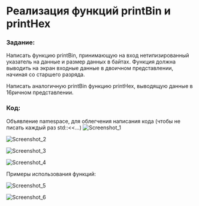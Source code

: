 # Реализация функций printBin и printHex

### Задание:
Написать функцию printBin, принимающую на вход нетипизированный указатель на данные и размер данных в байтах.
Функция должна выводить на экран входные данные в двоичном представлении, начиная со старшего разряда.

Написать аналогичную printBin функцию printHex, выводящую данные в 16ричном представлении.

### Код:
Объявление namespace, для облегчения написания кода (чтобы не писать каждый раз std::<<...)
![Screenshot_1](https://user-images.githubusercontent.com/95550202/232711312-f2cf414f-38d0-4437-b6e1-583ddd863d0c.png)

![Screenshot_2](https://user-images.githubusercontent.com/95550202/232711741-a4a56a2c-8555-4074-8e33-b378620be07e.png)

![Screenshot_3](https://user-images.githubusercontent.com/95550202/232711813-212fa161-129f-4fb2-be94-4be247da4261.png)

![Screenshot_4](https://user-images.githubusercontent.com/95550202/232711830-d400b227-0653-4d73-a0ae-7d1930ab8db4.png)

Примеры использования функций:

![Screenshot_5](https://user-images.githubusercontent.com/95550202/232711954-7634ab46-00df-4040-9aea-b476f8c71d6c.png)

![Screenshot_6](https://user-images.githubusercontent.com/95550202/232711978-341ae3a2-5db8-407d-94de-444c2ab534a7.png)
